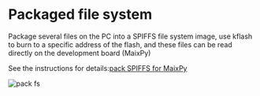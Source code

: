 Packaged file system
===

Package several files on the PC into a SPIFFS file system image, use kflash to burn to a specific address of the flash, and these files can be read directly on the development board (MaixPy)

See the instructions for details:[pack SPIFFS for MaixPy](https://github.com/sipeed/MaixPy/tree/master/tools/spiffs)

![pack fs](https://cdn.sipeed.com/pack_spiffs_ops.gif)



